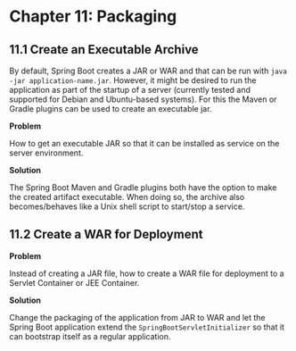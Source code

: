 # Chapter 11: Packaging

## 11.1 Create an Executable Archive

By default, Spring Boot creates a JAR or WAR and that can be run with `java -jar application-name.jar`. However, it might be desired to run the application as part of the startup of a server (currently tested and supported for Debian and Ubuntu-based systems). For this the Maven or Gradle plugins can be used to create an executable jar.

**Problem**

How to get an executable JAR so that it can be installed as service on the server environment.

**Solution**

The Spring Boot Maven and Gradle plugins both have the option to make the created artifact executable. When doing so, the archive also becomes/behaves like a Unix shell script to start/stop a service.

## 11.2 Create a WAR for Deployment

**Problem**

Instead of creating a JAR file, how to create a WAR file for deployment to a Servlet Container or JEE Container.

**Solution**

Change the packaging of the application from JAR to WAR and let the Spring Boot application extend the `SpringBootServletInitializer` so that it can bootstrap itself as a regular application.
